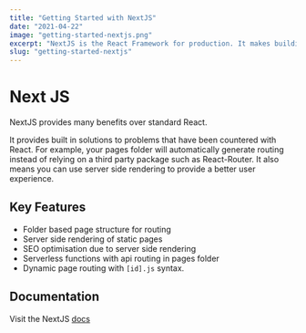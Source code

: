 ```yaml
---
title: "Getting Started with NextJS"
date: "2021-04-22"
image: "getting-started-nextjs.png"
excerpt: "NextJS is the React Framework for production. It makes building fullstack React apps and sites a breeze. They will ship with serverside rendering"
slug: "getting-started-nextjs"
---
```


# Next JS

NextJS provides many benefits over standard React.

It provides built in solutions to problems that have been countered with React. For example, your pages folder will automatically generate routing instead of relying on a third party package such as React-Router. It also means you can use server side rendering to provide a better user experience.

## Key Features

- Folder based page structure for routing
- Server side rendering of static pages
- SEO optimisation due to server side rendering
- Serverless functions with api routing in pages folder
- Dynamic page routing with `[id].js` syntax.

## Documentation

Visit the NextJS [docs](https://nextjs.org/docs/getting-started)
